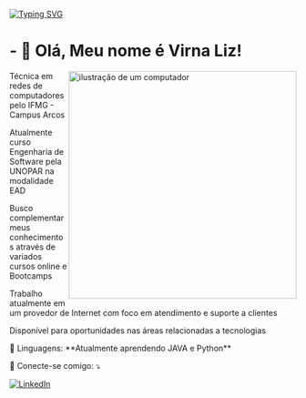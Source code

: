 [![Typing SVG](https://readme-typing-svg.demolab.com?font=Fira+Code&weight=600&size=30&pause=1000&color=9151F7&random=false&width=435&lines=Hello+World+)](https://git.io/typing-svg)

# - 👋 Olá, Meu nome é Virna Liz!

<img src="https://raw.githubusercontent.com/MicaelliMedeiros/micaellimedeiros/master/image/computer-illustration.png" alt="ilustração de um computador" min-width="400px" max-width="400px" width="400px" align="right">

<p align="left"> 
  Técnica em redes de computadores pelo IFMG - Campus Arcos 
  </p>
  Atualmente curso Engenharia de Software pela UNOPAR na modalidade EAD
  </p>
  Busco complementar meus conhecimentos através de variados cursos online e Bootcamps
  </p>
  Trabalho atualmente em um provedor de Internet com foco em atendimento e suporte a clientes
  </p>
  Disponível para oportunidades nas áreas relacionadas a tecnologias
</p>

<p align="left">
  🦄 Linguagens: **Atualmente aprendendo JAVA e Python**
</p>

<p align="left">
  💌 Conecte-se comigo: ⤵️
</p>

<p align="left">
  
[![LinkedIn](https://img.shields.io/badge/LinkedIn-0077B5?style=for-the-badge&logo=linkedin&logoColor=white)](www.linkedin.com/in/virna-lis-nogueirati)
